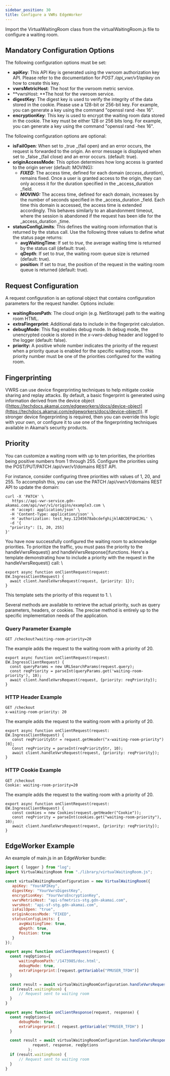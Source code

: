 ```yaml
---
sidebar_position: 30
title: Configure a VWRs EdgeWorker
---
```


Import the VirtualWaitingRoom class from the virtualWaitingRoom.js file to configure a waiting room.

## Mandatory Configuration Options

The following configuration options must be set:



* **apiKey**: This API Key is generated using the vwroom authorization key API. Please refer to the documentation for _POST /api_vwr/v1/apikey_ on how to create this key.
* **vwrsMetricHost**: The host for the vwroom metric service.
* **vwrsHost: **The host for the vwroom service.
* **digestKey**: The digest key is used to verify the integrity of the data stored in the cookie. Please use a 128-bit or 256-bit key. For example, you can generate a key using the command "openssl rand -hex 16".
* **encryptionKey**:  This key is used to encrypt the waiting room data stored in the cookie. The key must be either 128 or 256 bits long. For example, you can generate a key using the command "openssl rand -hex 16".

The following configuration options are optional:



* **isFailOpen**: When set to _true _(fail open) and an error occurs, the request is forwarded to the origin. An error message is displayed when set to _false _(fail close) and an error occurs. (default: true).
* **originAccessMode**: This option determines how long access is granted to the origin server (default: MOVING):
    * **_FIXED_**: The access time, defined for each domain (_access_duration_), remains fixed. Once a user is granted access to the origin, they can only access it for the duration specified in the _access_duration _field.
    * **_MOVING:_** The access time, defined for each domain, increases by the number of seconds specified in the _access_duration _field. Each time this domain is accessed, the access time is extended accordingly. This behaves similarly to an abandonment timeout, where the session is abandoned if the request has been idle for the _access_duration _time. 
* **statusConfigLimits**: This defines the waiting room information that is returned by the status call. Use the following three values to define what the status page returns:
    * **avgWaitingTime**: If set to _true_, the average waiting time is returned by the status call (default: true).
    * **qDepth**: If set to _true_, the waiting room queue size is returned (default: true).
    * **position**: If set to _true_, the position of the request in the waiting room queue is returned (default: true). 


## Request Configuration

A request configuration is an optional object that contains configuration parameters for the request handler. Options include:



* **waitingRoomPath**: The cloud origin (e.g. NetStorage) path to the waiting room HTML.
* **extraFingerprint**: Additional data to include in the fingerprint calculation.
* **debugMode**: This flag enables debug mode. In debug mode, the unencrypted cookie is stored in the _x-vwrs-debug_ header and logged to the logger (default: false).
* **priority:** A positive whole number indicates the priority of the request when a priority queue is enabled for the specific waiting room. This priority number must be one of the priorities configured for the waiting room.  


## Fingerprinting

VWRS can use device fingerprinting techniques to help mitigate cookie sharing and replay attacks. By default, a basic fingerprint is generated using information derived from the device object ([https://techdocs.akamai.com/edgeworkers/docs/device-object](https://techdocs.akamai.com/edgeworkers/docs/device-object)). If stronger device fingerprinting is required, then you can override this logic with your own, or configure it to use one of the fingerprinting techniques available in Akamai’s security products.


## Priority

You can customize a waiting room with up to ten priorities, the priorities being positive numbers from 1 through 255. Configure the priorities using the POST/PUT/PATCH /api/vwr/v1/domains REST API.

For instance, consider configuring three priorities with values of 1, 20, and 255. To accomplish this, you can use the PATCH /api/vwr/v1/domains REST API to update the domain:


```
curl -X 'PATCH' \
   https://api-vwr-service.gdn-akamai.com/api/vwr/v1/origins/example3.com \
  -H 'accept: application/json' \
  -H 'Content-Type: application/json' \
  -H 'authorization: test_key.12345678abcdefghijklABCDEFGHIJKL' \
  -d '{
  "priority": [1, 20, 255]
}'
```


You have now successfully configured the waiting room to acknowledge priorities. To prioritize the traffic, you must pass the priority to the handleVwrsRequest() and handleVwrsResponse()functions. Here's a template demonstrating how to include a priority with the request in the handleVwrsRequest() call: \



```
export async function onClientRequest(request: EW.IngressClientRequest) {
  await client.handleVwrsRequest(request, {priority: 1});
}
```


This template sets the priority of this request to 1. \


Several methods are available to retrieve the actual priority, such as query parameters, headers, or cookies. The precise method is entirely up to the specific implementation needs of the application.


### Query Parameter Example


```
GET /checkout?waiting-room-priority=20
```


The example adds the request to the waiting room with a priority of 20.


```
export async function onClientRequest(request: EW.IngressClientRequest) {
  const queryParams = new URLSearchParams(request.query);
  const reqPriority = parseInt(queryParams.get('waiting-room-priority'), 10);
  await client.handleVwrsRequest(request, {priority: reqPriority});
}
```



### HTTP Header Example


```
GET /checkout
x-waiting-room-priority: 20
```


The example adds the request to the waiting room with a priority of 20.


```
export async function onClientRequest(request: EW.IngressClientRequest) {
   const reqPriorityStr = request.getHeader("x-waiting-room-priority")[0];
   Const reqPriority = parseInt(reqPriorityStr, 10);
   await client.handleVwrsRequest(request, {priority: reqPriority});
}
```



### HTTP Cookie Example


```
GET /checkout
Cookie: waiting-room-priority=20
```


The example adds the request to the waiting room with a priority of 20.


```
export async function onClientRequest(request: EW.IngressClientRequest) {
   const cookies = new Cookies(request.getHeader("Cookie"));
   const reqPriority = parseInt(cookies.get("waiting-room-priority"), 10);
   await client.handleVwrsRequest(request, {priority: reqPriority});
}
```



## EdgeWorker Example

An example of main.js in an EdgeWorker bundle:

```js
import { logger } from "log";
import VirtualWaitingRoom from "./library/virtualWaitingRoom.js";

const virtualWaitingRoomConfiguration = new VirtualWaitingRoom({
   apiKey: "YourAPIKey",
   digestKey: "YourVwrsDigestKey",
   encryptionKey: "YourVwrsEncryptionKey",
   vwrsMetricHost: "api-sfmetrics-stg.gdn-akamai.com",
   vwrsHost: "api-sf-stg.gdn-akamai.com",
   isFailOpen: "true",
   originAccessMode: "FIXED",
   statusConfigLimits: {
      avgWaitingTime: true,
      qDepth: true,
      Position: true
   }
});

export async function onClientRequest(request) {
  const reqOptions={
      waitingRoomPath:'/1473985/doc.html',
      debugMode: true,
      extraFingerprint:[request.getVariable("PMUSER_TFDH")]
  }

  const result = await virtualWaitingRoomConfiguration.handleVwrsRequest(request, reqOptions);
  if (result.waitingRoom) {
      // Request sent to waiting room
  }
}

export async function onClientResponse(request, response) {
  const reqOptions={
      debugMode: true,
      extraFingerprint:[ request.getVariable("PMUSER_TFDH") ]
  }

  const result = await virtualWaitingRoomConfiguration.handleVwrsResponse(
            request, response, reqOptions
          );
  if (result.waitingRoom) {
      // Request sent to waiting room
  }
}
```

